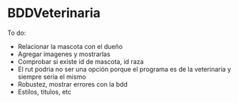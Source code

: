 # BDDVeterinaria

To do:
  - Relacionar la mascota con el dueño
  - Agregar imagenes y mostrarlas
  - Comprobar si existe id de mascota, id raza
  - El rut podria no ser una opción porque el programa es de la veterinaria y siempre seria el mismo
  - Robustez, mostrar errores con la bdd
  - Estilos, titulos, etc
  
